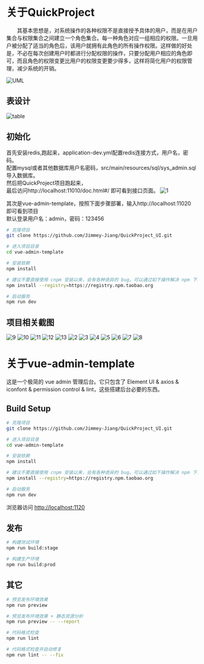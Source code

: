 

# 关于QuickProject

&ensp;&ensp;&ensp;&ensp;其基本思想是，对系统操作的各种权限不是直接授予具体的用户，而是在用户集合与权限集合之间建立一个角色集合。每一种角色对应一组相应的权限。一旦用户被分配了适当的角色后，该用户就拥有此角色的所有操作权限。这样做的好处是，不必在每次创建用户时都进行分配权限的操作，只要分配用户相应的角色即可，而且角色的权限变更比用户的权限变更要少得多，这样将简化用户的权限管理，减少系统的开销。



![UML](https://user-images.githubusercontent.com/28785691/117293954-a6b9dc00-aea4-11eb-8ec3-a51c7ffd1776.png)

## 表设计
![table](https://user-images.githubusercontent.com/28785691/117275552-baf3de00-ae90-11eb-88ef-bb73b1c2f231.png)

## 初始化
 首先安装redis,跑起来，application-dev.yml配置redis连接方式，用户名，密码。
 <br/>配置mysql或者其他数据库用户名密码，src/main/resources/sql/sys_admin.sql导入数据库。
 <br/>然后把QuickProject项目跑起来，
 <br/>最后访问http://localhost:11010/doc.html#/ 即可看到接口页面。
![1](https://user-images.githubusercontent.com/28785691/117138090-254b4680-addd-11eb-98d6-019557445b26.png)

其次是vue-admin-template，按照下面步骤部署，输入http://localhost:11020 即可看到项目
 <br/>默认登录用户名：admin，密码：123456
 

```bash
# 克隆项目
git clone https://github.com/Jimmey-Jiang/QuickProject_UI.git

# 进入项目目录
cd vue-admin-template

# 安装依赖
npm install

# 建议不要直接使用 cnpm 安装以来，会有各种诡异的 bug。可以通过如下操作解决 npm 下载速度慢的问题
npm install --registry=https://registry.npm.taobao.org

# 启动服务
npm run dev
```

## 项目相关截图

![9](https://user-images.githubusercontent.com/28785691/117138067-22505600-addd-11eb-879e-dab02ac5c214.png)
![10](https://user-images.githubusercontent.com/28785691/117138073-22e8ec80-addd-11eb-8053-44a5899bffe2.png)
![11](https://user-images.githubusercontent.com/28785691/117138077-23818300-addd-11eb-91ac-93e6b376f1d5.png)
![12](https://user-images.githubusercontent.com/28785691/117138080-241a1980-addd-11eb-91e2-199bc63d8b17.png)
![13](https://user-images.githubusercontent.com/28785691/117138084-24b2b000-addd-11eb-867f-66af54373634.png)
![2](https://user-images.githubusercontent.com/28785691/117138094-267c7380-addd-11eb-8525-2af3f7d8c76a.png)
![3](https://user-images.githubusercontent.com/28785691/117138099-27150a00-addd-11eb-9f2b-4f5b865c6fca.png)
![4](https://user-images.githubusercontent.com/28785691/117138103-27ada080-addd-11eb-8cd5-4f910a6714ee.png)
![5](https://user-images.githubusercontent.com/28785691/117138109-28decd80-addd-11eb-8e33-3a251c0ee5a5.png)
![6](https://user-images.githubusercontent.com/28785691/117138114-29776400-addd-11eb-92f2-119c6fe4a165.png)
![7](https://user-images.githubusercontent.com/28785691/117138049-1f556580-addd-11eb-9ff2-d45e2c893b4a.png)
![8](https://user-images.githubusercontent.com/28785691/117138063-211f2900-addd-11eb-8ff0-5d471b397915.png)
# 关于vue-admin-template
这是一个极简的 vue admin 管理后台。它只包含了 Element UI & axios & iconfont & permission control & lint，这些搭建后台必要的东西。


## Build Setup

```bash
# 克隆项目
git clone https://github.com/Jimmey-Jiang/QuickProject_UI.git

# 进入项目目录
cd vue-admin-template

# 安装依赖
npm install

# 建议不要直接使用 cnpm 安装以来，会有各种诡异的 bug。可以通过如下操作解决 npm 下载速度慢的问题
npm install --registry=https://registry.npm.taobao.org

# 启动服务
npm run dev
```

浏览器访问 [http://localhost:1120](http://localhost:1120)

## 发布

```bash
# 构建测试环境
npm run build:stage

# 构建生产环境
npm run build:prod
```

## 其它

```bash
# 预览发布环境效果
npm run preview

# 预览发布环境效果 + 静态资源分析
npm run preview -- --report

# 代码格式检查
npm run lint

# 代码格式检查并自动修复
npm run lint -- --fix
```



